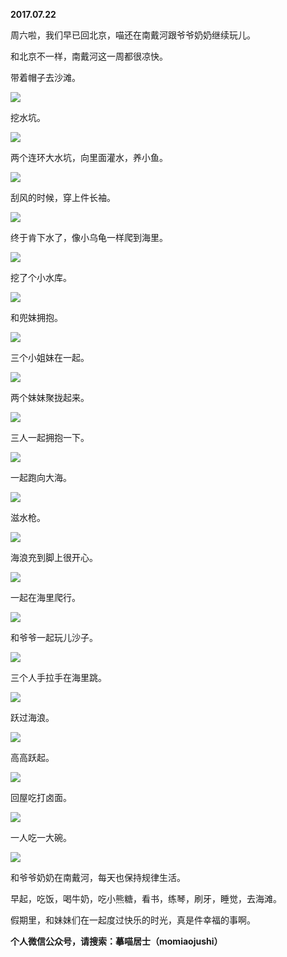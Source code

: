 
          
            
**2017.07.22**

周六啦，我们早已回北京，喵还在南戴河跟爷爷奶奶继续玩儿。

和北京不一样，南戴河这一周都很凉快。

带着帽子去沙滩。




![](//upload-images.jianshu.io/upload_images/51001-a1b41ec0c4be0d23.jpg)




挖水坑。




![](//upload-images.jianshu.io/upload_images/51001-686f491c78ed95c0.jpg)




两个连环大水坑，向里面灌水，养小鱼。




![](//upload-images.jianshu.io/upload_images/51001-15b315484671c74d.jpg)




刮风的时候，穿上件长袖。




![](//upload-images.jianshu.io/upload_images/51001-d868e5108c45f79d.jpg)




终于肯下水了，像小乌龟一样爬到海里。




![](//upload-images.jianshu.io/upload_images/51001-c2d4605a76d1c54a.jpg)




挖了个小水库。




![](//upload-images.jianshu.io/upload_images/51001-e89b4974f38ae345.jpg)




和兜妹拥抱。




![](//upload-images.jianshu.io/upload_images/51001-715203576844d9e6.jpg)




三个小姐妹在一起。




![](//upload-images.jianshu.io/upload_images/51001-6b24ca2053f00001.jpg)




两个妹妹聚拢起来。




![](//upload-images.jianshu.io/upload_images/51001-3a9ec73b4b5558a6.jpg)




三人一起拥抱一下。




![](//upload-images.jianshu.io/upload_images/51001-6a8f70e7c7c2e8eb.jpg)




一起跑向大海。




![](//upload-images.jianshu.io/upload_images/51001-f70ceff0dd159739.jpg)




滋水枪。




![](//upload-images.jianshu.io/upload_images/51001-07469257d03d6eab.jpg)




海浪充到脚上很开心。




![](//upload-images.jianshu.io/upload_images/51001-3a4b37538b5fefc4.jpg)




一起在海里爬行。




![](//upload-images.jianshu.io/upload_images/51001-c1fa9e0ed3519d41.jpg)




和爷爷一起玩儿沙子。




![](//upload-images.jianshu.io/upload_images/51001-990e1e962c9a0ca1.jpg)




三个人手拉手在海里跳。




![](//upload-images.jianshu.io/upload_images/51001-c3926ab8367e46ac.jpg)




跃过海浪。




![](//upload-images.jianshu.io/upload_images/51001-d92048e10c5ad905.jpg)




高高跃起。




![](//upload-images.jianshu.io/upload_images/51001-39fc93f97909db0d.jpg)




回屋吃打卤面。




![](//upload-images.jianshu.io/upload_images/51001-7fd9b0a54f0cc2b9.jpg)




一人吃一大碗。




![](//upload-images.jianshu.io/upload_images/51001-18414b9c6cda1798.jpg)




和爷爷奶奶在南戴河，每天也保持规律生活。

早起，吃饭，喝牛奶，吃小熊糖，看书，练琴，刷牙，睡觉，去海滩。

假期里，和妹妹们在一起度过快乐的时光，真是件幸福的事啊。


**个人微信公众号，请搜索：摹喵居士（momiaojushi）**

          
        